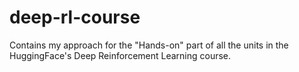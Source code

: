 # deep-rl-course
Contains my approach for the "Hands-on" part of all the units in the HuggingFace's Deep Reinforcement Learning course.
